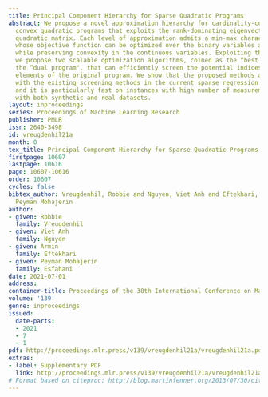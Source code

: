 ```yaml
---
title: Principal Component Hierarchy for Sparse Quadratic Programs
abstract: We propose a novel approximation hierarchy for cardinality-constrained,
  convex quadratic programs that exploits the rank-dominating eigenvectors of the
  quadratic matrix. Each level of approximation admits a min-max characterization
  whose objective function can be optimized over the binary variables analytically,
  while preserving convexity in the continuous variables. Exploiting this property,
  we propose two scalable optimization algorithms, coined as the “best response" and
  the “dual program", that can efficiently screen the potential indices of the nonzero
  elements of the original program. We show that the proposed methods are competitive
  with the existing screening methods in the current sparse regression literature,
  and it is particularly fast on instances with high number of measurements in experiments
  with both synthetic and real datasets.
layout: inproceedings
series: Proceedings of Machine Learning Research
publisher: PMLR
issn: 2640-3498
id: vreugdenhil21a
month: 0
tex_title: Principal Component Hierarchy for Sparse Quadratic Programs
firstpage: 10607
lastpage: 10616
page: 10607-10616
order: 10607
cycles: false
bibtex_author: Vreugdenhil, Robbie and Nguyen, Viet Anh and Eftekhari, Armin and Esfahani,
  Peyman Mohajerin
author:
- given: Robbie
  family: Vreugdenhil
- given: Viet Anh
  family: Nguyen
- given: Armin
  family: Eftekhari
- given: Peyman Mohajerin
  family: Esfahani
date: 2021-07-01
address:
container-title: Proceedings of the 38th International Conference on Machine Learning
volume: '139'
genre: inproceedings
issued:
  date-parts:
  - 2021
  - 7
  - 1
pdf: http://proceedings.mlr.press/v139/vreugdenhil21a/vreugdenhil21a.pdf
extras:
- label: Supplementary PDF
  link: http://proceedings.mlr.press/v139/vreugdenhil21a/vreugdenhil21a-supp.pdf
# Format based on citeproc: http://blog.martinfenner.org/2013/07/30/citeproc-yaml-for-bibliographies/
---
```

